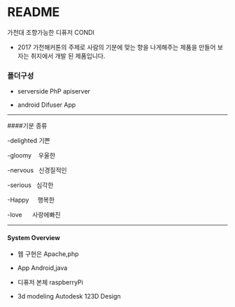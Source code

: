 # README #

가천대 조향가능한 디퓨저 CONDI

- 2017 가천해커톤의 주제로 사람의 기분에 맞는 향을 나게해주는 제품을 만들어 보자는 취지에서 개발 된 제품입니다.


### 폴더구성

- serverside PhP apiserver

- android Difuser App


---


####기분 종류

-delighted 기쁜

-gloomy    우울한

-nervous   신경질적인

-serious   심각한

-Happy     행복한

-love      사랑에빠진

---

#### System Overview


- 웹 구현은 Apache,php

- App Android,java

- 디퓨저 본체 raspberryPi

- 3d modeling Autodesk 123D Design 









